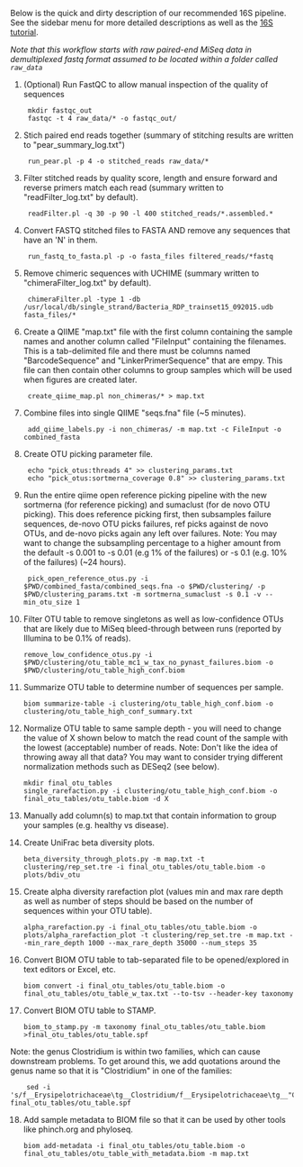 Below is the quick and dirty description of our recommended 16S pipeline. See the sidebar menu for more detailed descriptions as well as the [16S tutorial](https://github.com/mlangill/microbiome_helper/wiki/16S-tutorial).

*Note that this workflow starts with raw paired-end MiSeq data in demultiplexed fastq format assumed to be located within a folder called `raw_data`*

1. (Optional) Run FastQC to allow manual inspection of the quality of sequences

        mkdir fastqc_out
        fastqc -t 4 raw_data/* -o fastqc_out/

2. Stich paired end reads together (summary of stitching results are written to "pear_summary_log.txt")

        run_pear.pl -p 4 -o stitched_reads raw_data/* 

3. Filter stitched reads by quality score, length and ensure forward and reverse primers match each read (summary written to "readFilter_log.txt" by default).

        readFilter.pl -q 30 -p 90 -l 400 stitched_reads/*.assembled.*
									
4. Convert FASTQ stitched files to FASTA AND remove any sequences that have an 'N' in them.

        run_fastq_to_fasta.pl -p -o fasta_files filtered_reads/*fastq

5. Remove chimeric sequences with UCHIME (summary written to "chimeraFilter_log.txt" by default).

        chimeraFilter.pl -type 1 -db /usr/local/db/single_strand/Bacteria_RDP_trainset15_092015.udb fasta_files/*	

6. Create a QIIME "map.txt" file with the first column containing the sample names and another column called "FileInput" containing the filenames. This is a tab-delimited file and there must be columns named "BarcodeSequence" and "LinkerPrimerSequence" that are empy. This file can then contain other columns to group samples which will be used when figures are created later.

        create_qiime_map.pl non_chimeras/* > map.txt
		
7. Combine files into single QIIME "seqs.fna" file (~5 minutes).

        add_qiime_labels.py -i non_chimeras/ -m map.txt -c FileInput -o combined_fasta
		
8. Create OTU picking parameter file.

        echo "pick_otus:threads 4" >> clustering_params.txt
        echo "pick_otus:sortmerna_coverage 0.8" >> clustering_params.txt
        
9. Run the entire qiime open reference picking pipeline with the new sortmerna (for reference picking) and sumaclust (for de novo OTU picking). This does reference picking first, then subsamples failure sequences, de-novo OTU picks failures, ref picks against de novo OTUs, and de-novo picks again any left over failures. Note: You may want to change the subsampling percentage to a higher amount from the default -s 0.001 to -s 0.01 (e.g 1% of the failures) or -s 0.1 (e.g. 10% of the failures) (~24 hours).

        pick_open_reference_otus.py -i $PWD/combined_fasta/combined_seqs.fna -o $PWD/clustering/ -p $PWD/clustering_params.txt -m sortmerna_sumaclust -s 0.1 -v --min_otu_size 1 

10. Filter OTU table to remove singletons as well as low-confidence OTUs that are likely due to MiSeq bleed-through between runs (reported by Illumina to be 0.1% of reads). 

        remove_low_confidence_otus.py -i $PWD/clustering/otu_table_mc1_w_tax_no_pynast_failures.biom -o $PWD/clustering/otu_table_high_conf.biom

11. Summarize OTU table to determine number of sequences per sample.

        biom summarize-table -i clustering/otu_table_high_conf.biom -o clustering/otu_table_high_conf_summary.txt

12. Normalize OTU table to same sample depth - you will need to change the value of X shown below to match the read count of the sample with the lowest (acceptable) number of reads. Note: Don't like the idea of throwing away all that data? You may want to consider trying different normalization methods such as DESeq2 (see below).

        mkdir final_otu_tables
        single_rarefaction.py -i clustering/otu_table_high_conf.biom -o final_otu_tables/otu_table.biom -d X

13. Manually add column(s) to map.txt that contain information to group your samples (e.g. healthy vs disease).

14. Create UniFrac beta diversity plots.

        beta_diversity_through_plots.py -m map.txt -t clustering/rep_set.tre -i final_otu_tables/otu_table.biom -o plots/bdiv_otu

15. Create alpha diversity rarefaction plot (values min and max rare depth as well as number of steps should be based on the number of sequences within your OTU table).

        alpha_rarefaction.py -i final_otu_tables/otu_table.biom -o plots/alpha_rarefaction_plot -t clustering/rep_set.tre -m map.txt --min_rare_depth 1000 --max_rare_depth 35000 --num_steps 35

16. Convert BIOM OTU table to tab-separated file to be opened/explored in text editors or Excel, etc.

        biom convert -i final_otu_tables/otu_table.biom -o final_otu_tables/otu_table_w_tax.txt --to-tsv --header-key taxonomy

17. Convert BIOM OTU table to STAMP.
        
        biom_to_stamp.py -m taxonomy final_otu_tables/otu_table.biom >final_otu_tables/otu_table.spf

Note: the genus Clostridium is within two families, which can cause downstream problems. To get around this, we add quotations around the genus name so that it is "Clostridium" in one of the families:

        sed -i 's/f__Erysipelotrichaceae\tg__Clostridium/f__Erysipelotrichaceae\tg__"Clostridium"/g' final_otu_tables/otu_table.spf  


18. Add sample metadata to BIOM file so that it can be used by other tools like phinch.org and phyloseq.

        biom add-metadata -i final_otu_tables/otu_table.biom -o final_otu_tables/otu_table_with_metadata.biom -m map.txt